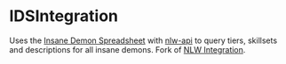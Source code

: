 # IDSIntegration

Uses the [Insane Demon Spreadsheet](https://docs.google.com/spreadsheets/d/15ehtAIpCR8s04qIb8zij9sTpUdGJbmAE_LDcfVA3tcU/edit)
with [nlw-api](https://nlw.oat.zone/) to query tiers, skillsets and descriptions for all insane demons. Fork of [NLW Integration](https://github.com/oatmealine/nlw-integration).